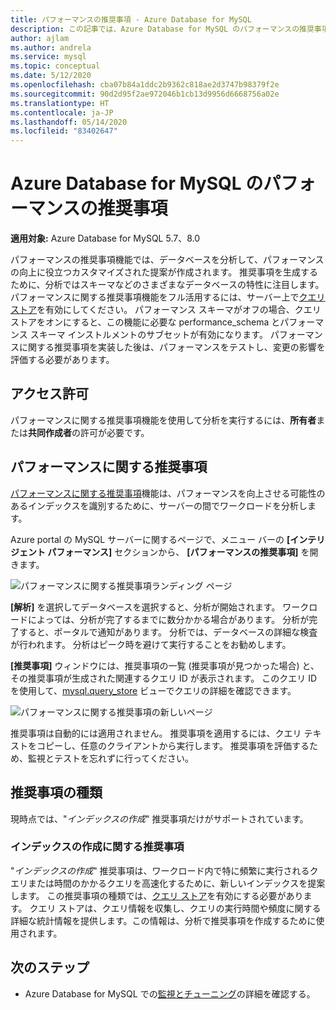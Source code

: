 ```yaml
---
title: パフォーマンスの推奨事項 - Azure Database for MySQL
description: この記事では、Azure Database for MySQL のパフォーマンスの推奨事項機能について説明します。
author: ajlam
ms.author: andrela
ms.service: mysql
ms.topic: conceptual
ms.date: 5/12/2020
ms.openlocfilehash: cba07b84a1ddc2b9362c818ae2d3747b98379f2e
ms.sourcegitcommit: 90d2d95f2ae972046b1cb13d9956d6668756a02e
ms.translationtype: HT
ms.contentlocale: ja-JP
ms.lasthandoff: 05/14/2020
ms.locfileid: "83402647"
---
```

# <a name="performance-recommendations-in-azure-database-for-mysql"></a>Azure Database for MySQL のパフォーマンスの推奨事項

**適用対象:** Azure Database for MySQL 5.7、8.0

パフォーマンスの推奨事項機能では、データベースを分析して、パフォーマンスの向上に役立つカスタマイズされた提案が作成されます。 推奨事項を生成するために、分析ではスキーマなどのさまざまなデータベースの特性に注目します。 パフォーマンスに関する推奨事項機能をフル活用するには、サーバー上で[クエリ ストア](concepts-query-store.md)を有効にしてください。 パフォーマンス スキーマがオフの場合、クエリ ストアをオンにすると、この機能に必要な performance_schema とパフォーマンス スキーマ インストルメントのサブセットが有効になります。 パフォーマンスに関する推奨事項を実装した後は、パフォーマンスをテストし、変更の影響を評価する必要があります。

## <a name="permissions"></a>アクセス許可

パフォーマンスに関する推奨事項機能を使用して分析を実行するには、**所有者**または**共同作成者**の許可が必要です。

## <a name="performance-recommendations"></a>パフォーマンスに関する推奨事項

[パフォーマンスに関する推奨事項](concepts-performance-recommendations.md)機能は、パフォーマンスを向上させる可能性のあるインデックスを識別するために、サーバーの間でワークロードを分析します。

Azure portal の MySQL サーバーに関するページで、メニュー バーの **[インテリジェント パフォーマンス]** セクションから、 **[パフォーマンスの推奨事項]** を開きます。

![パフォーマンスに関する推奨事項ランディング ページ](./media/concepts-performance-recommendations/performance-recommendations-page.png)

**[解析]** を選択してデータベースを選択すると、分析が開始されます。 ワークロードによっては、分析が完了するまでに数分かかる場合があります。 分析が完了すると、ポータルで通知があります。 分析では、データベースの詳細な検査が行われます。 分析はピーク時を避けて実行することをお勧めします。

**[推奨事項]** ウィンドウには、推奨事項の一覧 (推奨事項が見つかった場合) と、その推奨事項が生成された関連するクエリ ID が表示されます。 このクエリ ID を使用して、[mysql.query_store](concepts-query-store.md#mysqlquery_store) ビューでクエリの詳細を確認できます。

![パフォーマンスに関する推奨事項の新しいページ](./media/concepts-performance-recommendations/performance-recommendations-result.png)

推奨事項は自動的には適用されません。 推奨事項を適用するには、クエリ テキストをコピーし、任意のクライアントから実行します。 推奨事項を評価するため、監視とテストを忘れずに行ってください。

## <a name="recommendation-types"></a>推奨事項の種類

現時点では、"*インデックスの作成*" 推奨事項だけがサポートされています。

### <a name="create-index-recommendations"></a>インデックスの作成に関する推奨事項

"*インデックスの作成*" 推奨事項は、ワークロード内で特に頻繁に実行されるクエリまたは時間のかかるクエリを高速化するために、新しいインデックスを提案します。 この推奨事項の種類では、[クエリ ストア](concepts-query-store.md)を有効にする必要があります。 クエリ ストアは、クエリ情報を収集し、クエリの実行時間や頻度に関する詳細な統計情報を提供します。この情報は、分析で推奨事項を作成するために使用されます。

## <a name="next-steps"></a>次のステップ
- Azure Database for MySQL での[監視とチューニング](concepts-monitoring.md)の詳細を確認する。